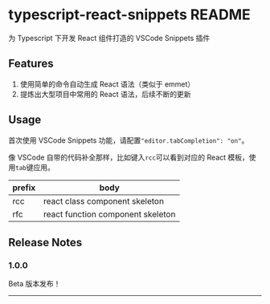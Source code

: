 # typescript-react-snippets README

为 Typescript 下开发 React 组件打造的 VSCode Snippets 插件

## Features

1. 使用简单的命令自动生成 React 语法（类似于 emmet）
2. 提炼出大型项目中常用的 React 语法，后续不断的更新

## Usage

首次使用 VSCode Snippets 功能，请配置`"editor.tabCompletion": "on"`。

像 VSCode 自带的代码补全那样，比如键入`rcc`可以看到对应的 React 模板，使用`tab`键应用。

| prefix | body                              |
| ------ | --------------------------------- |
| rcc    | react class component skeleton    |
| rfc    | react function component skeleton |

## Release Notes

### 1.0.0

Beta 版本发布！

---
